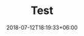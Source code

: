 ---
title: "Test"
date: 2018-07-12T18:19:33+06:00
bg_image: images/background/page-title.jpg
description : "This is meta description"
images:
  - path: /images/references/aachen.png
    r1_c1: Bild1
  - path: /images/references/donnersbergkreis.png
    r1_c2: Bild2
  - path: /images/references/erfurt.png
    r1_c3: Bild3
  - path: /images/references/ifa.png
    r2_c1: Bild4
  - path: /images/references/herford.png
    r2_c2: Bild5
  - path: /images/references/regensburg.png
    r2_c3: Bild6
  - path: /images/references/rlp.png
    r3_c1: Bild7
  - path: /images/references/rosenheim.png
    r3_c2: Bild8
  - path: /images/references/sachsen.png
    r3_c3: Bild9
---
